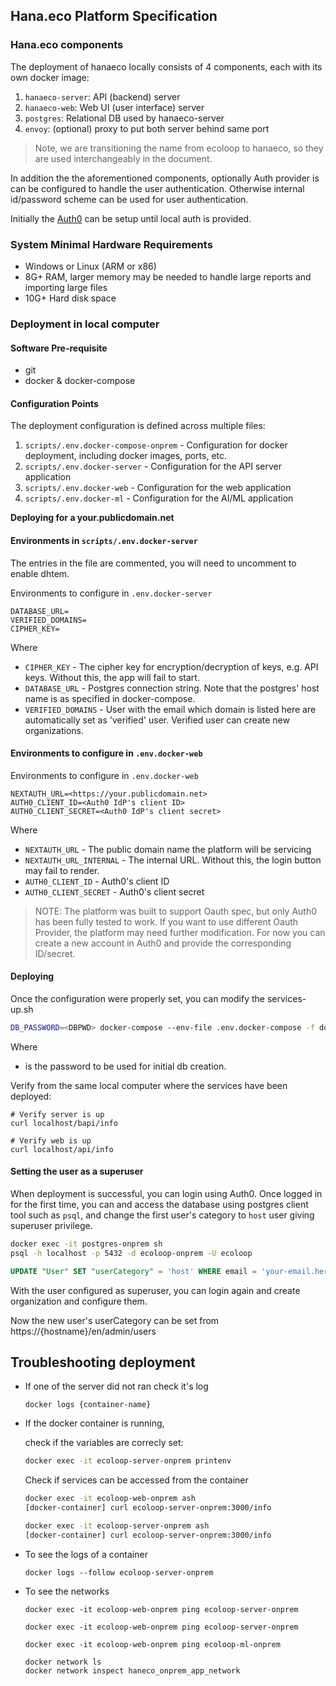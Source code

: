 ## Hana.eco Platform Specification

### Hana.eco components

The deployment of hanaeco locally consists of 4 components, each with its own docker image: 

1. `hanaeco-server`: API (backend) server
2. `hanaeco-web`: Web UI (user interface) server
3. `postgres`: Relational DB used by hanaeco-server 
4. `envoy`: (optional) proxy to put both server behind same port

> Note, we are transitioning the name from ecoloop to hanaeco, so they are used interchangeably in the document.

In addition the the aforementioned components, optionally Auth provider is can be configured to handle 
the user authentication.
Otherwise internal id/password scheme can be used for user authentication.

Initially the [Auth0](https://auth0.com/) can be setup until local auth is provided.

### System Minimal Hardware Requirements

- Windows or Linux (ARM or x86)
- 8G+ RAM, larger memory may be needed to handle large reports and importing large files
- 10G+ Hard disk space

### Deployment in local computer

#### Software Pre-requisite

- git
- docker & docker-compose


#### Configuration Points

The deployment configuration is defined across multiple files:
1. `scripts/.env.docker-compose-onprem` - Configuration for docker deployment, including docker images, ports, etc.
2. `scripts/.env.docker-server` - Configuration for the API server application
3. `scripts/.env.docker-web`  - Configuration for the web application 
4. `scripts/.env.docker-ml`   - Configuration for the AI/ML application 

**Deploying for a your.publicdomain.net**


#### Environments in `scripts/.env.docker-server`

The entries in the file are commented, you will need to uncomment to enable dhtem. 



Environments to configure in  `.env.docker-server`

```
DATABASE_URL=
VERIFIED_DOMAINS=
CIPHER_KEY=
```

Where
- `CIPHER_KEY` - The cipher key for encryption/decryption of keys, e.g. API keys. Without this, the app will fail to start.
- `DATABASE_URL` - Postgres connection string. Note that the postgres' host name is as specified in docker-compose.
- `VERIFIED_DOMAINS` - User with the email which domain is listed here are automatically set as 'verified' user. Verified user can create new organizations.

#### Environments to configure in `.env.docker-web`

Environments to configure in `.env.docker-web`
```
NEXTAUTH_URL=<https://your.publicdomain.net>
AUTH0_CLIENT_ID=<Auth0 IdP's client ID>
AUTH0_CLIENT_SECRET=<Auth0 IdP's client secret>
```
Where

- `NEXTAUTH_URL` - The public domain name the platform will be servicing
- `NEXTAUTH_URL_INTERNAL` - The internal URL. Without this, the login button may fail to render.
- `AUTH0_CLIENT_ID` - Auth0's client ID
- `AUTH0_CLIENT_SECRET` - Auth0's client secret

> NOTE: The platform was built to support Oauth spec, but only Auth0 has been fully tested to work. If you want to use different Oauth Provider, the platform may need further modification.
> For now you can create a new account in Auth0 and provide the corresponding ID/secret.


#### Deploying

Once the configuration were properly set, you can modify the services-up.sh 

```sh
DB_PASSWORD=<DBPWD> docker-compose --env-file .env.docker-compose -f docker-compose-withenvoy.yml up
```

Where 
- <DBPWD> is the password to be used for initial db creation.

Verify from the same local computer where the services have been deployed:
```
# Verify server is up
curl localhost/bapi/info

# Verify web is up
curl localhost/api/info
```

#### Setting the user as a superuser 

When deployment is successful, you can login using Auth0. 
Once logged in for the first time, you can and access the database using postgres client tool such as `psql`, and change the first user's category to `host` user giving superuser privilege.


```sh
docker exec -it postgres-onprem sh
psql -h localhost -p 5432 -d ecoloop-onprem -U ecoloop
```

```sql
UPDATE "User" SET "userCategory" = 'host' WHERE email = 'your-email.here';
``` 

With the user configured as superuser, you can login again and create organization and configure them.


Now the new user's userCategory can be set from 
https://{hostname}/en/admin/users

## Troubleshooting deployment

- If one of the server did not ran check it's log
    ```
    docker logs {container-name}
    ```

- If the docker container is running, 

    check if the variables are correcly set:
    ```sh
    docker exec -it ecoloop-server-onprem printenv
    ```

    Check if services can be accessed from the container
    ```sh
    docker exec -it ecoloop-web-onprem ash
    [docker-container] curl ecoloop-server-onprem:3000/info
    ```

    ```sh
    docker exec -it ecoloop-server-onprem ash
    [docker-container] curl ecoloop-server-onprem:3000/info
    ```

- To see the logs of a container
    
    ```
    docker logs --follow ecoloop-server-onprem
    ```

- To see the networks
    
    ```
    docker exec -it ecoloop-web-onprem ping ecoloop-server-onprem
    
    docker exec -it ecoloop-web-onprem ping ecoloop-server-onprem

    docker exec -it ecoloop-web-onprem ping ecoloop-ml-onprem

    docker network ls
    docker network inspect haneco_onprem_app_network
    ```
